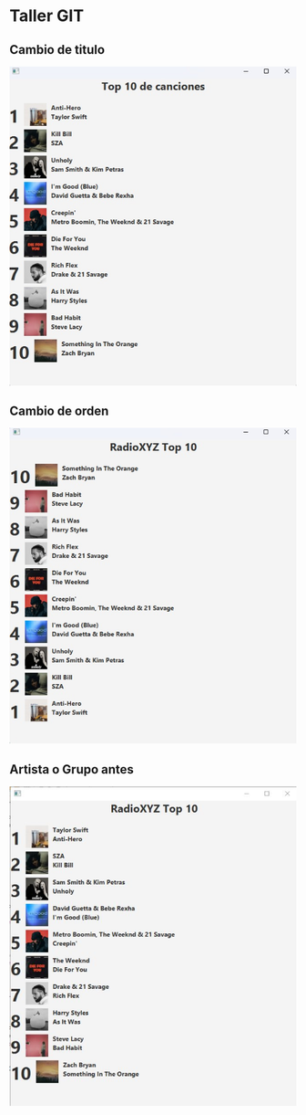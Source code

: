 # Taller GIT

## Cambio de titulo
![Descripción de la imagen](./img/titulo1.jpeg)

## Cambio de orden
![Descripción de la imagen](./img/orden.jpeg)

## Artista o Grupo antes
![Descripción de la imagen](./img/artista.JPG)

